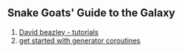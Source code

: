 ## Snake Goats' Guide to the Galaxy


1. [David beazley - tutorials ](https://www.dabeaz.com/tutorials.html)
2. [get started with generator coroutines](https://lerner.co.il/2020/05/08/making-sense-of-generators-coroutines-and-yield-from-in-python/)
